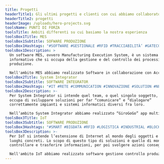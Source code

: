 ```yaml
---
title: Progetti
headerTitle1: Gli ultimi progetti e clienti con cui abbiamo collaborato.
headerTitle2: progetti
headerImage: /uploads/hero-projects.svg
toolsName: PUNTI DI FORZA
toolsTitle: Ambiti differenti su cui basiamo la nostra esperienza
toolsBox1Title: MES
toolsBox1Subtitle: SOFWARE PRODUZIONE
toolsBox1Hashtags: "#SOFTWARE #GESTIONALE #RFID #TRACCIABILITÀ’ #GATECONTROL"
toolsBox1Description: >
  Un software MES, ovvero Manufacturing Execution System, è un sistema
  informativo che si occupa della gestione e del controllo dei processi di
  produzione.

  Nell'ambito MES abbiamo realizzato Software in collaborazione con Acciaierie di Terni (AST) e Cogne Acciai Speciali.
toolsBox2Title: System Integrator
toolsBox2Subtitle: SOFTWARE INTEGRATOR
toolsBox2Hashtags: "#IT #RETE #COMMUNICATION #INNOVAZIONE #SOLUTION #NETWORK"
toolsBox2Description: >-
  Per System Integrator si intende quel team, o quel singolo soggetto, che si
  occupa di sviluppare soluzioni per far “comunicare” e “dialogare”
  correttamente impianti e sistemi informatici diversi fra loro.

  Nell’ambito System Integrator abbiamo realizzato “GiroGoGo” app multidevice consegna dell’ultimo miglio.
toolsBox3Title: IoT
toolsBox3Subtitle: SOFTWARE PRODUZIONE
toolsBox3Hashtags: "#SMART #BIGDATA #RFID #LOGISTICA #INDUSTRIAL #BLOCKCHAIN"
toolsBox3Description: >-
  Per IoT si intende l’estensione di Internet al mondo degli oggetti e dei
  luoghi concreti. Lo scopo di questo tipo di soluzioni è quello di monitorare,
  controllare e trasferire informazioni, per poi svolgere azioni conseguenti. 

  Nell'ambito IoT abbiamo realizzato software gestione controllo produzione e piattaforma in ambito retailer.
---
```

